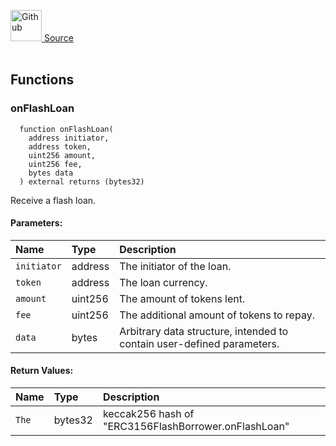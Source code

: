 <a href="https://github.com/solace-fi/solace-core/blob/main/contracts/interfaces/IERC3156FlashBorrower.sol"><img src="/img/github.svg" alt="Github" width="50px"/> Source</a><br/><br/>




## Functions
### onFlashLoan
```solidity
  function onFlashLoan(
    address initiator,
    address token,
    uint256 amount,
    uint256 fee,
    bytes data
  ) external returns (bytes32)
```

Receive a flash loan.

#### Parameters:
| Name | Type | Description                                                          |
| :--- | :--- | :------------------------------------------------------------------- |
|`initiator` | address | The initiator of the loan.
|`token` | address | The loan currency.
|`amount` | uint256 | The amount of tokens lent.
|`fee` | uint256 | The additional amount of tokens to repay.
|`data` | bytes | Arbitrary data structure, intended to contain user-defined parameters.

#### Return Values:
| Name                           | Type          | Description                                                                  |
| :----------------------------- | :------------ | :--------------------------------------------------------------------------- |
|`The`| bytes32 | keccak256 hash of "ERC3156FlashBorrower.onFlashLoan"
